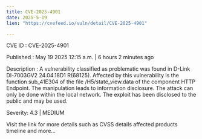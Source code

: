```yaml
---
title: CVE-2025-4901
date: 2025-5-19
lien: "https://cvefeed.io/vuln/detail/CVE-2025-4901"

---
```


CVE ID : CVE-2025-4901

Published :  May 19
2025
12:15 a.m. | 6 hours
2 minutes ago

Description : A vulnerability classified as problematic was found in D-Link DI-7003GV2 24.04.18D1 R(68125). Affected by this vulnerability is the function sub_41E304 of the file /H5/state_view.data of the component HTTP Endpoint. The manipulation leads to information disclosure. The attack can only be done within the local network. The exploit has been disclosed to the public and may be used.

Severity: 4.3 | MEDIUM

Visit the link for more details
such as CVSS details
affected products
timeline
and more...
